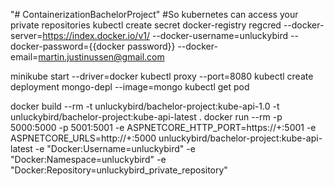 "# ContainerizationBachelorProject" 
#So kubernetes can access your private repositories
kubectl create secret docker-registry regcred --docker-server=https://index.docker.io/v1/ --docker-username=unluckybird --docker-password={{docker password}} --docker-email=martin.justinussen@gmail.com

minikube start --driver=docker
kubectl proxy --port=8080
kubectl create deployment mongo-depl --image=mongo
kubectl get pod

docker build --rm -t unluckybird/bachelor-project:kube-api-1.0 -t unluckybird/bachelor-project:kube-api-latest .
docker run --rm -p 5000:5000 -p 5001:5001 -e ASPNETCORE_HTTP_PORT=https://+:5001 -e ASPNETCORE_URLS=http://+:5000 unluckybird/bachelor-project:kube-api-latest -e "Docker:Username=unluckybird" -e "Docker:Namespace=unluckybird" -e "Docker:Repository=unluckybird_private_repository" 